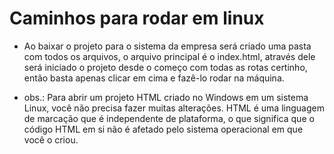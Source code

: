 # Caminhos para rodar em linux

- Ao baixar o projeto para o sistema da empresa será criado uma pasta com todos os arquivos, o arquivo principal é o index.html, através dele será iniciado o projeto desde o começo com todas as rotas certinho, então basta apenas clicar em cima e fazê-lo rodar na máquina.




- obs.: Para abrir um projeto HTML criado no Windows em um sistema Linux, você não precisa fazer muitas alterações. 
HTML é uma linguagem de marcação que é independente de plataforma, o que significa que o código HTML em si não é afetado pelo sistema operacional em que você o criou.
